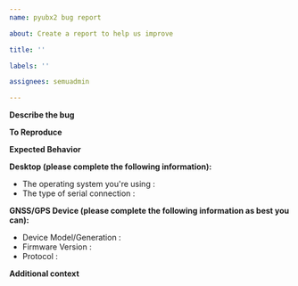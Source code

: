 ```yaml
---
name: pyubx2 bug report

about: Create a report to help us improve

title: ''

labels: ''

assignees: semuadmin

---
```


**Describe the bug**
<!--
A clear and concise description of what the bug is.

Please specify the pyubx2 version (`>>> pyubx2.version`) and, where possible, include:

- The error message and full traceback.
- A binary / hexadecimal dump of the UBX data stream (e.g. from PuTTY, screen or u-center).
-->

**To Reproduce**
<!--
Steps to reproduce the behavior:

1. Any relevant device configuration (if other than factory defaults).
2. Any causal UBX command input(s).
-->

**Expected Behavior**
<!--
A clear and concise description of what you expected to happen.
-->

**Desktop (please complete the following information):**

- The operating system you're using <!--[e.g. Windows 10, MacOS Big Sur, Ubuntu Bionic]-->:
- The type of serial connection <!--[e.g. USB, UART1, I2C]-->:

**GNSS/GPS Device (please complete the following information as best you can):**

- Device Model/Generation <!--[e.g. u-blox NEO-9M]-->:
- Firmware Version <!--[e.g. SPG 4.03]-->:
- Protocol <!--[e.g. 32.00]-->:

<!--
This information is typically output by the device at startup via a series of NMEA TXT messages.
It can also be found by polling the device with a UBX MON-VER message. If you're using the
PyGPSClient GUI, a screenshot of the UBXConfig window should suffice.
-->

**Additional context**
<!--
Add any other context about the problem here.
-->
